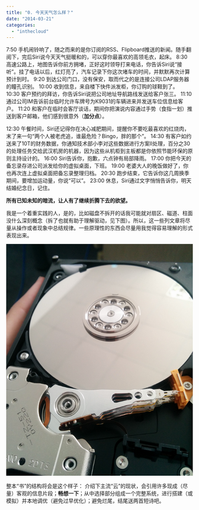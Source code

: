 ```yaml
---
title: "0. 今天天气怎么样？"
date: "2014-03-21"
categories: 
  - "inthecloud"
---
```


7:50 手机闹铃响了，随之而来的是你订阅的RSS、Flipboard推送的新闻。随手翻阅下，完后Siri说今天天气挺暖和的，可以穿你最喜欢的高领毛衣，起床。 8:30 高速公路上，地图告诉你前方拥堵，正好这时领导打来电话，你告诉Siri说“接听”。挂了电话以后，红灯亮了，汽车记录下你这次堵车的时间，并默默再次计算预计到时。 9:20 到达公司门口，没有保安，取而代之的是连接公司LDAP服务器的瞳孔识别。 10:00 收到信息，来自楼下快件派发柜，你订购的球鞋到了。 10:30 客户预约的拜访，你告诉Siri说把公司地址导航路线发送给客户张三。 11:10 通过公司IM告诉前台临时允许车牌号为K9031的车辆进来并发送车位信息给客户。 11:20 和客户在临时会客厅谈话，期间你把演说内容通过手势（食指一划）推送到客户邮箱，他们感到很意外（**加分点**）。

12:30 午餐时间，Siri还记得你在决心减肥期间，提醒你不要吃最喜欢的红烧肉，末了来一句“两个人被老虎追，谁最危险？Bingo，胖的那个”。 14:30 有客户如约送来了10T的财务数据，你通知技术部小李对这些数据进行方案II处理，百分之30的处理任务交给武汉机房的机器，因为这些从机柜到主板都是你依照节能环保的原则主持设计的。 16:00 Siri告诉你，抱歉，六点钟有局部降雨。 17:00 你把今天的备忘录存进公司派发给你的虚拟桌面，下班。 19:00 老婆大人的晚饭做好了，你也再次连上虚拟桌面把备忘录整理归档。 20:30 跑步结束，它告诉你这几周换季期间，要增加运动量，你说“可以”。 23:00 休息，Siri通过文字悄悄告诉你，明天结婚纪念日，记住。

**所有已知未知的暗流，让人有了继续折腾下去的欲望。**

我是一个着重实践的人，是的，比如磁盘不拆开的话我可能就对扇区、磁道、柱面没什么深刻概念（拆了也就有助于理解驱动，见下图）。所以，这一些列文章将尽量从操作或者现象中总结规律。一些原理性的东西会尽量用我觉得容易理解的形式表现出来。

[![IMG_20140428_100857](images/IMG_20140428_100857.png)](http://blog.lofyer.org/cloud-0-how-is-today/img_20140428_100857/)

整本“书”的结构将会是这个样子： 介绍下主流“云”的现状，会引用许多现成（尽量）客观的信息片段；**畅想一下**；从中选择部分组成一个完整系统，进行搭建（或模拟）并本地调优（避免过早优化）；避免烂尾，结尾送两首短诗吧。
